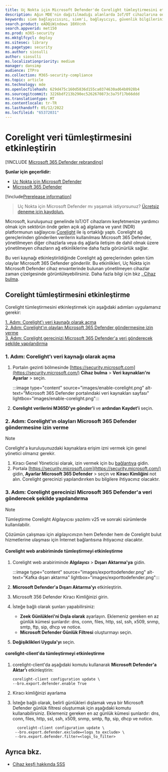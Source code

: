 ```yaml
---
title: Uç Nokta için Microsoft Defender'de Corelight tümleştirmesini etkinleştirme
description: Ağın MDE'nin dağıtılmadığı alanlarda IoT/OT cihazlarına odaklanan görünürlük elde etmek için Corelight tümleştirmesini etkinleştirin
keywords: siem bağlayıcısını, siem'i, bağlayıcıyı, güvenlik bilgilerini ve olayları etkinleştirme
search.product: eADQiWindows 10XVcnh
search.appverid: met150
ms.prod: m365-security
ms.mktglfcycl: deploy
ms.sitesec: library
ms.pagetype: security
ms.author: siosulli
author: siosulli
ms.localizationpriority: medium
manager: dansimp
audience: ITPro
ms.collection: M365-security-compliance
ms.topic: article
ms.technology: mde
ms.openlocfilehash: 629d475c160d5836d155ca0374630ad64b0928b4
ms.sourcegitcommit: 3226bdf213b290ec5262670873c3a75f17b66ddd
ms.translationtype: MT
ms.contentlocale: tr-TR
ms.lasthandoff: 05/12/2022
ms.locfileid: "65372031"
---
```

# <a name="enable-corelight-data-integration"></a>Corelight veri tümleştirmesini etkinleştirin

[!INCLUDE [Microsoft 365 Defender rebranding](../../includes/microsoft-defender.md)]

**Şunlar için geçerlidir:**

- [Uç Nokta için Microsoft Defender](https://go.microsoft.com/fwlink/?linkid=2154037)
- [Microsoft 365 Defender](https://go.microsoft.com/fwlink/?linkid=2118804)

[!include[Prerelease information](../../includes/prerelease.md)]

> Uç Nokta için Microsoft Defender mı yaşamak istiyorsunuz? [Ücretsiz deneme için kaydolun.](https://signup.microsoft.com/create-account/signup?products=7f379fee-c4f9-4278-b0a1-e4c8c2fcdf7e&ru=https://aka.ms/MDEp2OpenTrial?ocid=docs-wdatp-enablesiem-abovefoldlink)

Microsoft, kuruluşunuz genelinde IoT/OT cihazlarını keşfetmenize yardımcı olmak için sektörün önde gelen açık ağ algılama ve yanıt (NDR) platformunun sağlayıcısı [Corelight](https://corelight.com/integrations/iot-security) ile iş ortaklığı yaptı. Corelight ağ gereçlerinden gönderilen verilerin kullanılması Microsoft 365 Defender, yönetilmeyen diğer cihazlarla veya dış ağlarla iletişim de dahil olmak üzere yönetilmeyen cihazların ağ etkinliklerine daha fazla görünürlük sağlar.

Bu veri kaynağı etkinleştirildiğinde Corelight ağ gereçlerinden gelen tüm olaylar Microsoft 365 Defender gönderilir. Bu etkinlikleri, Uç Nokta için Microsoft Defender cihaz envanterinde bulunan yönetilmeyen cihazlar zaman çizelgesinde görüntüleyebilirsiniz. Daha fazla bilgi için bkz [. Cihaz bulma](device-discovery.md).

## <a name="enabling-the-corelight-integration"></a>Corelight tümleştirmesini etkinleştirme

Corelight tümleştirmesini etkinleştirmek için aşağıdaki adımları uygulamanız gerekir:

[1. Adım: Corelight'ı veri kaynağı olarak açma](#step-1-turn-on-corelight-as-a-data-source)<br>
[2. Adım: Corelight'ın olayları Microsoft 365 Defender göndermesine izin verme](#step-2-provide-permission-for-corelight-to-send-events-to-microsoft-365-defender)<br>
[3. Adım: Corelight gerecinizi Microsoft 365 Defender'a veri gönderecek şekilde yapılandırma](#step-3-configure-your-corelight-appliance-to-send-data-to-microsoft-365-defender)

### <a name="step-1-turn-on-corelight-as-a-data-source"></a>1. Adım: Corelight'ı veri kaynağı olarak açma

1. Portalın gezinti bölmesinde [https://security.microsoft.com](https://security.microsoft.com/) **Cihaz bulma** \> **Veri** **kaynakları'nı Ayarlar** \> seçin.

   :::image type="content" source="images/enable-corelight.png" alt-text="Microsoft 365 Defender portalındaki veri kaynakları sayfası" lightbox="images/enable-corelight.png":::

2. **Corelight verilerini M365D'ye gönder'i** ve **ardından Kaydet'i** seçin.

### <a name="step-2-provide-permission-for-corelight-to-send-events-to-microsoft-365-defender"></a>2. Adım: Corelight'ın olayları Microsoft 365 Defender göndermesine izin verme

> [!NOTE]
> Corelight'a kuruluşunuzdaki kaynaklara erişim izni vermek için genel yönetici olmanız gerekir.

1. Kiracı Genel Yöneticisi olarak, izin vermek için bu [bağlantıya](<https://login.microsoftonline.com/common/oauth2/authorize?prompt=consent&client_id=d8be544e-9d1a-4825-a5cb-fb447457f692&response_type=code&sso_reload=true>) gidin.
2. Portala [https://security.microsoft.com](https://security.microsoft.com/) gidin, **Ayarlar Microsoft 365 Defender** \> seçin ve **Kiracı Kimliğini** not alın. Corelight gerecinizi yapılandırırken bu bilgilere ihtiyacınız olacaktır.

### <a name="step-3-configure-your-corelight-appliance-to-send-data-to-microsoft-365-defender"></a>3. Adım: Corelight gerecinizi Microsoft 365 Defender'a veri gönderecek şekilde yapılandırma

> [!NOTE]
> Tümleştirme Corelight Algılayıcısı yazılımı v25 ve sonraki sürümlerde kullanılabilir.
> 
> Çözümün çalışması için algılayıcınızın hem Defender hem de Corelight bulut hizmetlerine ulaşması için İnternet bağlantısına ihtiyacınız olacaktır.

#### <a name="enable-the-integration-in-the-corelight-web-interface"></a>Corelight web arabiriminde tümleştirmeyi etkinleştirme

1. Corelight web arabiriminde **Algılayıcı** \> **Dışarı Aktarma'ya** gidin.

   :::image type="content" source="images/exporttodefender.png" alt-text="Kafka dışarı aktarma" lightbox="images/exporttodefender.png":::

2. **Microsoft Defender'a Dışarı Aktarma'yı** etkinleştirin.
3. Microsoft 356 Defender Kiracı Kimliğinizi girin.
4. İsteğe bağlı olarak şunları yapabilirsiniz:
    - **Zeek Günlükleri'ni Dışla olarak** ayarlayın. Eklemeniz gereken en az günlük kümesi şunlardır: dns, conn, files, http, ssl, ssh, x509, snmp, smtp, ftp, sip, dhcp ve notice.
    - **Microsoft Defender Günlük Filtresi** oluşturmayı seçin.
5. **Değişiklikleri Uygula'yı** seçin.

#### <a name="enable-the-integration-in-the-corelight-client"></a>corelight-client'da tümleştirmeyi etkinleştirme

1. corelight-client'da aşağıdaki komutu kullanarak **Microsoft Defender'a Aktar'ı** etkinleştirin:

    ``` command
    corelight-client configuration update \
    --bro.export.defender.enable True
    ```

2. Kiracı kimliğinizi ayarlama

3. İsteğe bağlı olarak, belirli günlükleri dışlamak veya bir Microsoft Defender günlük filtresi oluşturmak için aşağıdaki komutu kullanabilirsiniz. Eklemeniz gereken en az günlük kümesi şunlardır: dns, conn, files, http, ssl, ssh, x509, snmp, smtp, ftp, sip, dhcp ve notice.

   ``` command
     corelight-client configuration update \
    --bro.export.defender.exclude=<logs_to_exclude> \
    --bro.export.defender.filter=<logs_to_filter>
   ```

## <a name="see-also"></a>Ayrıca bkz.

- [Cihaz keşfi hakkında SSS](device-discovery-faq.md)

